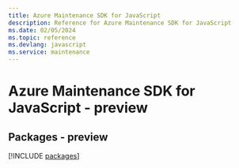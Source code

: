 ```yaml
---
title: Azure Maintenance SDK for JavaScript
description: Reference for Azure Maintenance SDK for JavaScript
ms.date: 02/05/2024
ms.topic: reference
ms.devlang: javascript
ms.service: maintenance
---
```

# Azure Maintenance SDK for JavaScript - preview
## Packages - preview
[!INCLUDE [packages](maintenance-index.md)]